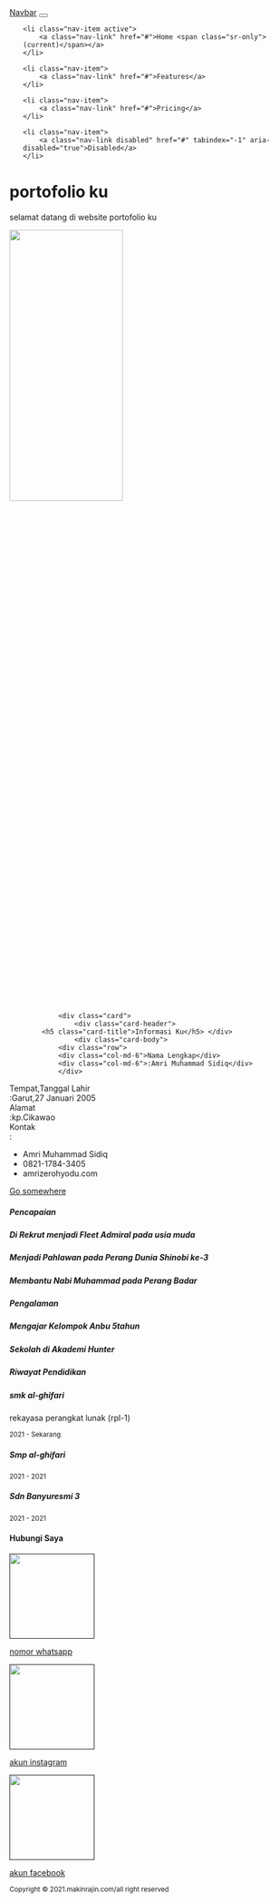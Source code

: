 
 <html>
<head> 
<link rel="stylesheet" href="bootstrap\css\bootstrap.min.css"> 
<title>profile saya</title> 
</head> 
<body> 

<nav class="navbar navbar-expand-lg navbar-light bg-light">
  <a class="navbar-brand" href="#">Navbar</a> 
  <button class="navbar-toggler" type="button" data-toggle="collapse" data-target="#navbarNav" aria-controls="navbarNav" aria-expanded="false" aria-label="Toggle navigation">
    <span class="navbar-toggler-icon"></span> 
   </button> 

<div class="collapse navbar-collapse" id="navbarNav"> 

  <ul class="navbar-nav">

 	<li class="nav-item active"> 
		<a class="nav-link" href="#">Home <span class="sr-only">(current)</span></a>
 	</li> 

	<li class="nav-item"> 
		<a class="nav-link" href="#">Features</a> 
	</li>
 
	<li class="nav-item"> 
		<a class="nav-link" href="#">Pricing</a> 
	</li> 

	<li class="nav-item"> 
		<a class="nav-link disabled" href="#" tabindex="-1" aria-disabled="true">Disabled</a>
 	</li> 

  </ul>

 </div> 
</nav> 

<div class="jumbotron jumbotron-fluid"> 
	<div class="container"> 
		<h1 class="display-4">portofolio ku</h1> 
		<p class="lead">selamat datang di website portofolio ku</p> 
	</div> 
</div> 

<div class="container">
 	<div class="row"> 
		<div class="col-md-2"> 	<img src="Amri2705.jpg" class="rounded-circle" height="35%" width="200px"> </div> 
			<div class="col-md-6">

				<div class="card"> 
					<div class="card-header"> 
			<h5 class="card-title">Informasi Ku</h5> </div> 
					<div class="card-body"> 
				<div class="row"> 
				<div class="col-md-6">Nama Lengkap</div> 
				<div class="col-md-6">:Amri Muhammad Sidiq</div> 
				</div> 

			
<div class="row"> 
<div class="col-md-6">Tempat,Tanggal Lahir</div> 
<div class="col-md-6">:Garut,27 Januari 2005</div>
 </div>
 <div class="row"> 
<div class="col-md-6">Alamat</div> 
<div class="col-md-6">:kp.Cikawao</div> 
</div> 
<div class="row"> 
<div class="col-md-6">Kontak</div> 
<div class="col-md">:</div> 
<div class="col-md-6"> 
<ul> 
<li>Amri Muhammad Sidiq</li> 
<li>0821-1784-3405</li> 
<li>amrizerohyodu.com</li> 
</ul> 
</div> 
</div> 
<a href="#" class="btn btn-primary">Go somewhere</a> 
</div> 
</div>
<h5>Pencapaian</h5> 
<div class="list-group"> 
<div class="list-group-item list-group-item-action">
 <h5 class="mb-1">Di Rekrut menjadi Fleet Admiral pada usia muda</h5> 
</div> 
<div class="list-group-item list-group-item-action"> 
<h5 class="mb-1">Menjadi Pahlawan pada Perang Dunia Shinobi ke-3</h5>
</div>
 <div class="list-group-item list-group-item-action"> 
<h5 class="mb-1">Membantu Nabi Muhammad pada Perang Badar</h5>
 </div> 
</div>
<h5>Pengalaman</h5> 
<div class="list-group"> 
<div class="list-group-item list-group-item-action">
 <h5 class="mb-1">Mengajar Kelompok Anbu 5tahun</h5> 
</div> 
<div class="list-group-item list-group-item-action"> 
<h5 class="mb-1">Sekolah di Akademi Hunter</h5>
</div>
</div>


 </div> 
<div class="col-md-4">

<h5>Riwayat Pendidikan</h5> 
<div class="list-group"> 
<div class="list-group-item list-group-item-action">
 <h5 class="mb-1">smk al-ghifari</h5> 
<p class="mb-1">rekayasa perangkat lunak (rpl-1)</p> 
<small>2021 - Sekarang</small> 
</div> 
<div class="list-group-item list-group-item-action"> 
<h5 class="mb-1">Smp al-ghifari</h5>
  <small>2021 - 2021</small> 
</div>
 <div class="list-group-item list-group-item-action"> 
<h5 class="mb-1">Sdn Banyuresmi 3</h5>
 <small>2021 - 2021</small>
 </div> 
</div>
<div class="col-md-9">

</div> 
</div> 
</div>

<div class="container">
 <div class="text-center mt-5 mb-5">
<h4>Hubungi Saya</h4>
</div> 
<div class="row justify-content-center"> 
<div class="col-md-3">
	<a href="">
		<img src="images.jpeg" width="150px" >
	<p class="mt-2">nomor whatsapp</p>
</a>
</div>
<div class="col-md-3">
	<a href="">
		<img src="images (1).jpeg" width="150px">
		<p class="mt-2">akun instagram</p>
	</a>
</div>
<div class="col-md-3">
	<a href="">
		<img src="images.png" width="150px">
		<p class="mt-2">akun facebook</p>
	</a>
</div>
</div>
</div>

<div class="bg-dark text-center p-4 text-light">
	<small>Copyright &copy; 2021.makinrajin.com/all right reserved</small>
</div>
<script src="http://code.jquery.com/jquery.4.0.0.min.js"></script>
<script src="http://bootstrap4.0.0-dist/js/bootstrap.4.0.0.min.js"></script>
